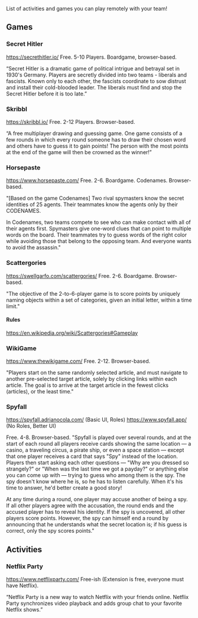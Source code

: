 List of activities and games you can play remotely with your team!

## Games
### Secret Hitler
https://secrethitler.io/
Free. 5-10 Players. Boardgame, browser-based.

“Secret Hitler is a dramatic game of political intrigue and betrayal set in 1930's Germany. Players are secretly divided into two teams - liberals and fascists. Known only to each other, the fascists coordinate to sow distrust and install their cold-blooded leader. The liberals must find and stop the Secret Hitler before it is too late.”


### Skribbl
https://skribbl.io/
Free. 2-12 Players. Browser-based.

“A free multiplayer drawing and guessing game.  One game consists of a few rounds in which every round someone has to draw their chosen word and others have to guess it to gain points!
The person with the most points at the end of the game will then be crowned as the winner!”

### Horsepaste
https://www.horsepaste.com/
Free. 2-6. Boardgame. Codenames. Browser-based.

"[Based on the game Codenames] Two rival spymasters know the secret identities of 25 agents. Their teammates know the agents only by their CODENAMES.

In Codenames, two teams compete to see who can make contact with all of their agents first. Spymasters give one-word clues that can point to multiple words on the board. Their teammates try to guess words of the right color while avoiding those that belong to the opposing team. And everyone wants to avoid the assassin."

### Scattergories
https://swellgarfo.com/scattergories/
Free. 2-6. Boardgame. Browser-based.

"The objective of the 2-to-6-player game is to score points by uniquely naming objects within a set of categories, given an initial letter, within a time limit."

#### Rules 
https://en.wikipedia.org/wiki/Scattergories#Gameplay

### WikiGame
https://www.thewikigame.com/
Free. 2-12. Browser-based.

"Players start on the same randomly selected article, and must navigate to another pre-selected target article, solely by clicking links within each article. The goal is to arrive at the target article in the fewest clicks (articles), or the least time."

### Spyfall
https://spyfall.adrianocola.com/ (Basic UI, Roles)
https://www.spyfall.app/ (No Roles, Better UI)

Free. 4-8. Browser-based.
"Spyfall is played over several rounds, and at the start of each round all players receive cards showing the same location — a casino, a traveling circus, a pirate ship, or even a space station — except that one player receives a card that says "Spy" instead of the location. Players then start asking each other questions — "Why are you dressed so strangely?" or "When was the last time we got a payday?" or anything else you can come up with — trying to guess who among them is the spy. The spy doesn't know where he is, so he has to listen carefully. When it's his time to answer, he'd better create a good story!

At any time during a round, one player may accuse another of being a spy. If all other players agree with the accusation, the round ends and the accused player has to reveal his identity. If the spy is uncovered, all other players score points. However, the spy can himself end a round by announcing that he understands what the secret location is; if his guess is correct, only the spy scores points."



## Activities
### Netflix Party
https://www.netflixparty.com/
Free-ish (Extension is free, everyone must have Netflix).

“Netflix Party is a new way to watch Netflix with your friends online. Netflix Party synchronizes video playback and adds group chat to your favorite Netflix shows.”


